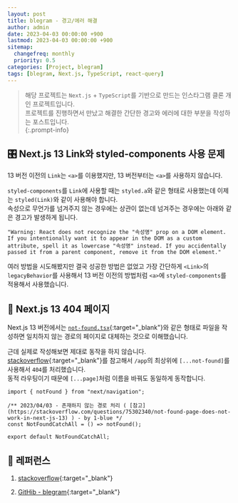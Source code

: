 ```yaml
---
layout: post
title: blegram - 경고/에러 해결
author: admin
date: 2023-04-03 00:00:00 +900
lastmod: 2023-04-03 00:00:00 +900
sitemap:
  changefreq: monthly
  priority: 0.5
categories: [Project, blegram]
tags: [blegram, Next.js, TypeScript, react-query]
---
```


> 해당 프로젝트는 `Next.js` + `TypeScript`를 기반으로 만드는 인스타그램 클론 개인 프로젝트입니다.<br />프로젝트를 진행하면서 만났고 해결한 간단한 경고와 에러에 대한 부분을 작성하는 포스트입니다.<br />
{:.prompt-info}

## 🎛️ Next.js 13 Link와 styled-components 사용 문제
13 버전 이전의 `Link`는 `<a>`를 이용했지만, 13 버전부터는 `<a>`를 사용하지 않습니다.<br />

`styled-components`를 `Link`에 사용할 때는 `styled.a`와 같은 형태로 사용했는데 이제는 `styled(Link)`와 같이 사용해야 합니다.<br />
속성으로 무언가를 넘겨주지 않는 경우에는 상관이 없는데 넘겨주는 경우에는 아래와 같은 경고가 발생하게 됩니다.<br />

`"Warning: React does not recognize the "속성명" prop on a DOM element. If you intentionally want it to appear in the DOM as a custom attribute, spell it as lowercase "속성명" instead. If you accidentally passed it from a parent component, remove it from the DOM element."`

여러 방법을 시도해봤지만 결국 성공한 방법은 없었고 가장 간단하게 `<Link>`의 `legacyBehavior`를 사용해서 13 버전 이전의 방법처럼 `<a>`에 `styled-components`를 적용해서 사용했습니다.<br />

## 🧽 Next.js 13 404 페이지
Next.js 13 버전에서는 [`not-found.tsx`](https://beta.nextjs.org/docs/api-reference/file-conventions/not-found){:target="_blank"}와 같은 형태로 파일을 작성하면 일치하지 않는 경로의 페이지로 대체하는 것으로 이해했습니다.<br />

근데 실제로 작성해보면 제대로 동작을 하지 않습니다.<br />
[stackoverflow](https://stackoverflow.com/questions/75302340/not-found-page-does-not-work-in-next-js-13){:target="_blank"}를 참고해서 `/app`의 최상위에 `[...not-found]`를 사용해서 `404`를 처리했습니다.<br />
동적 라우팅이기 때문에 `[...page]`처럼 이름을 바꿔도 동일하게 동작합니다.<br />

```tsx
import { notFound } from "next/navigation";

/** 2023/04/03 - 존재하지 않는 경로 처리 ( [참고](https://stackoverflow.com/questions/75302340/not-found-page-does-not-work-in-next-js-13) ) - by 1-blue */
const NotFoundCatchAll = () => notFound();

export default NotFoundCatchAll;
```

## 📮 레퍼런스
1. [stackoverflow](https://stackoverflow.com/questions/75302340/not-found-page-does-not-work-in-next-js-13){:target="_blank"}

1. [GitHib - blegram](https://github.com/1-blue/blegram){:target="_blank"}